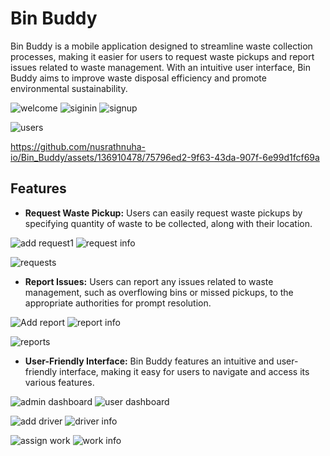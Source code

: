 # Bin Buddy

Bin Buddy is a mobile application designed to streamline waste collection processes, making it easier for users to request waste pickups and report issues related to waste management. With an intuitive user interface, Bin Buddy aims to improve waste disposal efficiency and promote environmental sustainability.

![welcome](https://github.com/nusrathnuha-io/Bin_Buddy/assets/136910478/5527513d-fa3a-4dbc-adb7-2d448ee370de)  ![siginin](https://github.com/nusrathnuha-io/Bin_Buddy/assets/136910478/19e2f9db-a6ac-4bb0-947c-0a3837f30017)  ![signup](https://github.com/nusrathnuha-io/Bin_Buddy/assets/136910478/a25ee32d-d11a-490b-8e0e-14c421dc1475)




![users](https://github.com/nusrathnuha-io/Bin_Buddy/assets/136910478/aecded89-5dd7-4828-b5a5-12ad8f7d1b14)



https://github.com/nusrathnuha-io/Bin_Buddy/assets/136910478/75796ed2-9f63-43da-907f-6e99d1fcf69a





## Features

- **Request Waste Pickup:** Users can easily request waste pickups by specifying quantity of waste to be collected, along with their location.

![add request1](https://github.com/nusrathnuha-io/Bin_Buddy/assets/136910478/ca6901ce-9798-44d2-99f3-b5bf43e4d037)   ![request info](https://github.com/nusrathnuha-io/Bin_Buddy/assets/136910478/1b99982c-68ff-45d1-acfb-73273e78f161)



![requests](https://github.com/nusrathnuha-io/Bin_Buddy/assets/136910478/47e780b7-b332-42dc-bc56-2e576478fe6f)



- **Report Issues:** Users can report any issues related to waste management, such as overflowing bins or missed pickups, to the appropriate authorities for prompt resolution.

 ![Add report](https://github.com/nusrathnuha-io/Bin_Buddy/assets/136910478/8f0ef424-d805-4b6b-b97a-6d193d5ffe7a)  ![report info](https://github.com/nusrathnuha-io/Bin_Buddy/assets/136910478/4da5573e-a8aa-4c4a-b5d5-1a48408f97c3)



![reports](https://github.com/nusrathnuha-io/Bin_Buddy/assets/136910478/587417df-c529-4447-8331-3fc68ee1b344)   


- **User-Friendly Interface:** Bin Buddy features an intuitive and user-friendly interface, making it easy for users to navigate and access its various features.

  
![admin dashboard](https://github.com/nusrathnuha-io/Bin_Buddy/assets/136910478/9c38b3ef-e838-41e3-b15b-5f348adf2f6b)  ![user dashboard](https://github.com/nusrathnuha-io/Bin_Buddy/assets/136910478/688472ec-6723-491a-a868-0eff0219abd4)



![add driver](https://github.com/nusrathnuha-io/Bin_Buddy/assets/136910478/50456390-af6f-4927-92c8-9681a9771f7f)  ![driver info](https://github.com/nusrathnuha-io/Bin_Buddy/assets/136910478/fb91ce3c-45ec-4ee2-b26c-28aa168b3da6)

![assign work](https://github.com/nusrathnuha-io/Bin_Buddy/assets/136910478/a6c3f294-a622-4a99-8a42-15e8d06a0413)  ![work info](https://github.com/nusrathnuha-io/Bin_Buddy/assets/136910478/b23b2f04-de36-4c22-866f-53e6c425462a)




